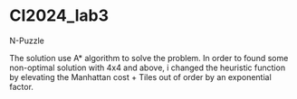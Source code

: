 # CI2024_lab3
N-Puzzle

The solution use A* algorithm to solve the problem. In order to found some non-optimal solution with 4x4 and above, i changed the heuristic function by elevating the Manhattan cost + Tiles out of order by an exponential factor.
